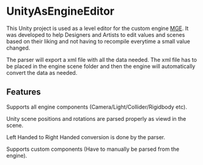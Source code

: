 # UnityAsEngineEditor

This Unity project is used as a level editor for the custom engine [MGE](https://github.com/igli15/Project-Third-Person).
It was developed to help Designers and Artists to edit values and scenes based on their liking and not having to recompile
everytime a small value changed.

The parser will export a xml file with all the data needed. The xml file has to be placed in the engine scene folder and then 
the engine will automatically convert the data as needed.

## Features
Supports all engine components (Camera/Light/Collider/Rigidbody etc).

Unity scene positions and rotations are parsed properly as viewd in the scene.

Left Handed to Right Handed conversion is done by the parser.

Supports custom components (Have to manually be parsed from the engine).
